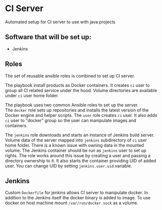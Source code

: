 CI Server
========

Automated setup for CI server to use with java projects

## Software that will be set up:

* Jenkins

## Roles

The set of reusable ansible roles is combined to set up CI server.

The playbook install products as Docker containers.
It creates `ci` user to group all CI related service under the hood.
Volume directories are available under `ci` user home folder.

The playbook uses two common Ansible roles to set up the server.  
The `docker` role sets up repositories and installs the latest version of the Docker engine and helper scripts.
The `user` role creates `ci` user.
It also adds `ci` user to "docker" group so the user can manipulate images and containers.

The `jenkins` role downloads and starts an instance of Jenkins build server.
Volume data of the server mapped into `jenkins` subdirectory of `ci` user home folder.
There is a known issue with owning data in the mounted volume.
The Jenkins container should be run as `jenkins` user to set up rights.
The role works around this issue by creating a user and passing a directory ownership to it.
It also starts the container providing UID of added user.
You can change UID by setting `jenkins.user.uid` variable.

## Jenkins
Custom `Dockerfile` for jenkins allows CI server to manipulate docker.
In addition to the Jenkins itself the docker binary is added to image.
To use docker on host machine mount `/var/run/docker.sock` as a volume.
